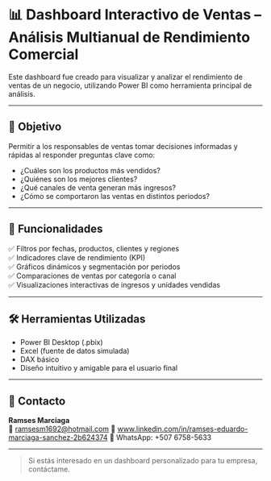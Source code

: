 # 📊 Dashboard Interactivo de Ventas – Análisis Multianual de Rendimiento Comercial

Este dashboard fue creado para visualizar y analizar el rendimiento de ventas de un negocio, utilizando Power BI como herramienta principal de análisis.

---

## 🎯 Objetivo

Permitir a los responsables de ventas tomar decisiones informadas y rápidas al responder preguntas clave como:

- ¿Cuáles son los productos más vendidos?
- ¿Quiénes son los mejores clientes?
- ¿Qué canales de venta generan más ingresos?
- ¿Cómo se comportaron las ventas en distintos periodos?

---

## 📌 Funcionalidades

✅ Filtros por fechas, productos, clientes y regiones  
✅ Indicadores clave de rendimiento (KPI)  
✅ Gráficos dinámicos y segmentación por periodos  
✅ Comparaciones de ventas por categoría o canal  
✅ Visualizaciones interactivas de ingresos y unidades vendidas

---

## 🛠️ Herramientas Utilizadas

- Power BI Desktop (.pbix)
- Excel (fuente de datos simulada)
- DAX básico
- Diseño intuitivo y amigable para el usuario final


---

## 📩 Contacto

**Ramses Marciaga**  
📧 ramsesm1692@hotmail.com
💼 www.linkedin.com/in/ramses-eduardo-marciaga-sanchez-2b624374 
📱 WhatsApp: +507 6758-5633

---

> Si estás interesado en un dashboard personalizado para tu empresa, contáctame.

